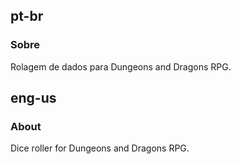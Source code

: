 ## pt-br
### Sobre
Rolagem de dados para Dungeons and Dragons RPG.
## eng-us
### About
Dice roller for Dungeons and Dragons RPG.
